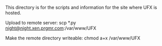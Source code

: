 This directory is for the scripts and information for the site where UFX is hosted.

Upload to remote server:
scp *.py night@night.xen.prgmr.com:/var/www/UFX

Make the remote directory writeable:
chmod a+x /var/www/UFX


